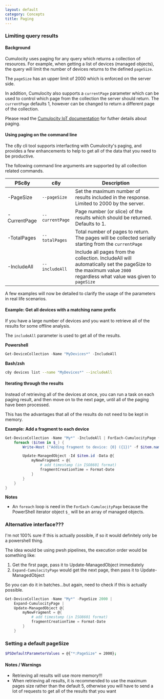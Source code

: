 ```yaml
---
layout: default
category: Concepts
title: Paging
---
```


### Limiting query results

#### Background

Cumulocity uses paging for any query which returns a collection of resources. For example, when getting a list of devices (managed objects), the query will limit the number of devices returns to the defined `pageSize`.

The `pageSize` has an upper limit of 2000 which is enforced on the server side.

In addition, Cumulocity also supports a `currentPage` parameter which can be used to control which page from the collection the server should return. The `currentPage` defaults 1, however can be changed to return a different page of the collection.

Please read the [Cumulocity IoT documentation](http://cumulocity.com/guides/reference/rest-implementation/#rest-usage) for futher details about paging.


#### Using paging on the command line

The c8y cli tool supports interfacting with Cumulocity's paging, and provides a few enhancements to help to get all of the data that you need to be productive.

The following command line arguments are supported by all collection related commands.

| PSc8y | c8y | Description |
|-------|---------|---------|
| -PageSize | `--pageSize` | Set the maximum number of results included in the response. Limited to 2000 by the server. |
| -CurrentPage | `--currentPage` | Page number (or slice) of the results which should be returned. Defaults to 1. |
| -TotalPages | `--totalPages` | Total number of pages to return. The pages will be collected serially starting from the `currentPage`  |
| -IncludeAll | `--includeAll` | Include all pages from the collection. IncludeAll will automatically set the pageSize to the maximum value `2000` regardless what value was given to `pageSize` |


A few examples will now be detailed to clarify the usage of the parameters in real life scenarios.

#### Example: Get all devices with a matching name prefix

If you have a large number of devices and you want to retrieve all of the results for some offline analysis.

The `includeAll` parameter is used to get all of the results.

**Powershell**

```powershell
Get-DeviceCollection -Name "MyDevices*" -IncludeAll
```

**Bash/zsh**

```sh
c8y devices list --name "MyDevices*" --includeAll
```

#### Iterating through the results

Instead of retrieving all of the devices at once, you can run a task on each paging result, and then move on to the next page, until all of the paging have been processed.

This has the advantages that all of the results do not need to be kept in memory.

**Example: Add a fragment to each device**

```powershell
Get-DeviceCollection -Name "My*" -IncludeAll | ForEach-CumulocityPage {
    foreach ($item in $_) {
        Write-Host ("Adding fragment to device: {0} ({1})" -f $item.name, $item.id)

        Update-ManagedObject -Id $item.id -Data @{
            myNewFragment = @{
                # add timestamp (in ISO8601 format)
                fragmentCreationTime = Format-Date
            }
        }
    }
}
```

**Notes**

* An `foreach` loop is need in the `ForEach-CumulocityPage` because the PowerShell iterator object `$_` will be an array of managed objects.

### Alternative interface???

I'm not 100% sure if this is actually possible, if so it would definitely only be a powershell thing.

The idea would be using pwsh pipelines, the execution order would be something like:

1. Get the first page, pass it to Update-ManagedObject immediately
2. `Expand-CumulocityPage` would get the next page, then pass it to Update-ManagedObject

So you can do it in batches...but again, need to check if this is actually possible.

```powershell
Get-DeviceCollection -Name "My*" -PageSize 2000 |
    Expand-CumulocityPage |
    Update-ManagedObject @{
        myNewFragment = @{
            # add timestamp (in ISO8601 format)
            fragmentCreationTime = Format-Date
        }
    }
```

### Setting a default pageSize

```sh
$PSDefaultParameterValues = @{"*:PageSize" = 2000};
```

#### Notes / Warnings

* Retrieving all results will use more memory!!!
* When retrieving all results, it is recommended to use the maximum pages size rather than the default 5, otherwise you will have to send a lot of requests to get all of the results that you want
